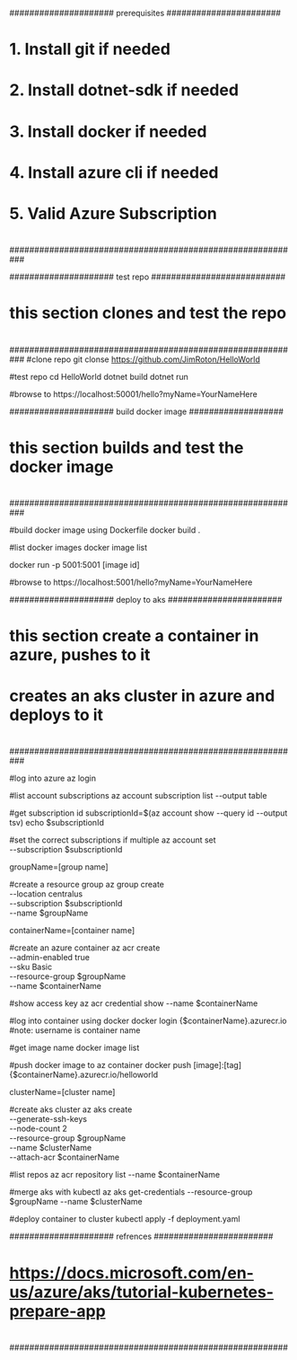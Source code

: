 ##################### prerequisites #######################
#
# 1. Install git if needed
# 2. Install dotnet-sdk if needed
# 3. Install docker if needed
# 4. Install azure cli if needed
# 5. Valid Azure Subscription
#
###########################################################

##################### test repo ###########################
#
# this section clones and test the repo
#
###########################################################
#clone repo
git clonse https://github.com/JimRoton/HelloWorld

#test repo
cd HelloWorld
dotnet build
dotnet run

#browse to https://localhost:50001/hello?myName=YourNameHere

##################### build docker image ###################
#
# this section builds and test the docker image
#
###########################################################

#build docker image using Dockerfile
docker build .

#list docker images
docker image list

docker run -p 5001:5001 [image id]

#browse to https://localhost:5001/hello?myName=YourNameHere

##################### deploy to aks #######################        
#
# this section create a container in azure, pushes to it
# creates an aks cluster in azure and deploys to it
#
###########################################################

#log into azure
az login

#list account subscriptions
az account subscription list --output table

#get subscription id
subscriptionId=$(az account show --query id --output tsv)
echo $subscriptionId

#set the correct subscriptions if multiple
az account set \
  --subscription $subscriptionId

groupName=[group name]

#create a resource group
az group create \
  --location centralus \
  --subscription $subscriptionId \
  --name $groupName

containerName=[container name]

#create an azure container
az acr create \
  --admin-enabled true \
  --sku Basic \
  --resource-group $groupName \
  --name $containerName

#show access key
az acr credential show --name $containerName

#log into container using docker
docker login {$containerName}.azurecr.io
#note: username is container name

#get image name
docker image list

#push docker image to az container
docker push [image]:[tag] {$containerName}.azurecr.io/helloworld

clusterName=[cluster name]

#create aks cluster
az aks create \
  --generate-ssh-keys \
  --node-count 2 \
  --resource-group $groupName \
  --name $clusterName \
  --attach-acr $containerName

#list repos
az acr repository list --name $containerName

#merge aks with kubectl
az aks get-credentials --resource-group $groupName --name $clusterName

#deploy container to cluster
kubectl apply -f deployment.yaml

##################### refrences ########################
#
# https://docs.microsoft.com/en-us/azure/aks/tutorial-kubernetes-prepare-app
#
########################################################
